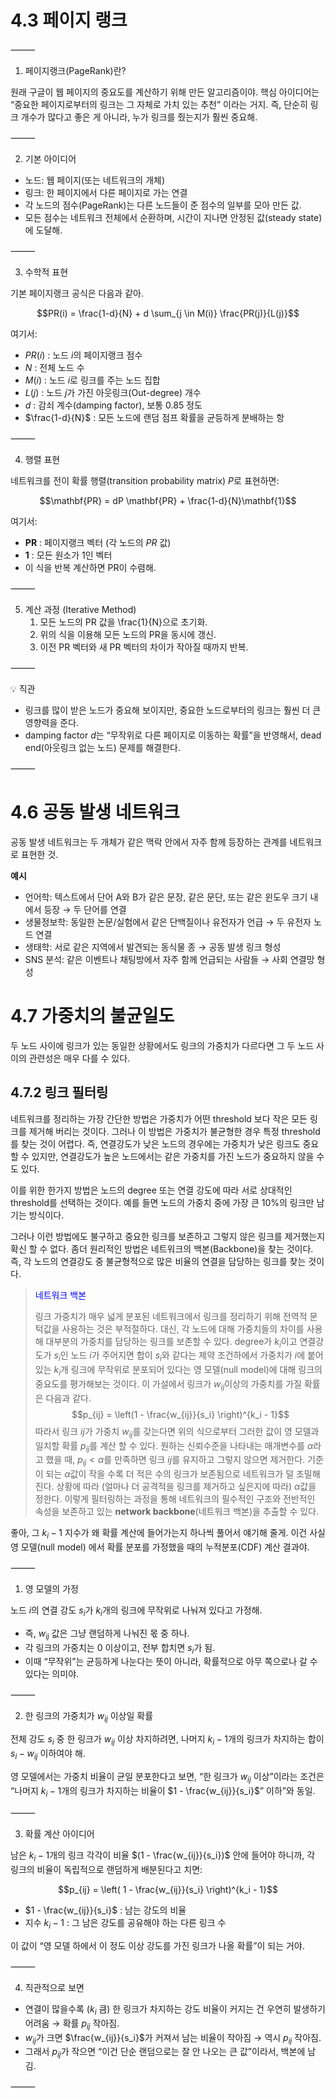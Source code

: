 # 4.3 페이지 랭크
⸻

1. 페이지랭크(PageRank)란?

원래 구글이 웹 페이지의 중요도를 계산하기 위해 만든 알고리즘이야.
핵심 아이디어는 “중요한 페이지로부터의 링크는 그 자체로 가치 있는 추천” 이라는 거지.
즉, 단순히 링크 개수가 많다고 좋은 게 아니라, 누가 링크를 줬는지가 훨씬 중요해.

⸻

2. 기본 아이디어
* 노드: 웹 페이지(또는 네트워크의 개체)
* 링크: 한 페이지에서 다른 페이지로 가는 연결
* 각 노드의 점수(PageRank)는 다른 노드들이 준 점수의 일부를 모아 만든 값.
* 모든 점수는 네트워크 전체에서 순환하며, 시간이 지나면 안정된 값(steady state) 에 도달해.

⸻

3. 수학적 표현

기본 페이지랭크 공식은 다음과 같아.

$$PR(i) = \frac{1-d}{N} + d \sum_{j \in M(i)} \frac{PR(j)}{L(j)}$$

여기서:
* $PR(i)$ : 노드 $i$의 페이지랭크 점수
* $N$ : 전체 노드 수
* $M(i)$ : 노드 $i$로 링크를 주는 노드 집합
* $L(j)$ : 노드 $j$가 가진 아웃링크(Out-degree) 개수
* $d$ : 감쇠 계수(damping factor), 보통 0.85 정도
* $\frac{1-d}{N}$ : 모든 노드에 랜덤 점프 확률을 균등하게 분배하는 항

⸻

4. 행렬 표현

네트워크를 전이 확률 행렬(transition probability matrix) $P$로 표현하면:

$$\mathbf{PR} = dP \mathbf{PR} + \frac{1-d}{N}\mathbf{1}$$

여기서:
* $\mathbf{PR}$ : 페이지랭크 벡터 (각 노드의 $PR$ 값)
* $\mathbf{1}$ : 모든 원소가 1인 벡터
* 이 식을 반복 계산하면 PR이 수렴해.

⸻

5. 계산 과정 (Iterative Method)
	1.	모든 노드의 PR 값을 \frac{1}{N}으로 초기화.
	2.	위의 식을 이용해 모든 노드의 PR을 동시에 갱신.
	3.	이전 PR 벡터와 새 PR 벡터의 차이가 작아질 때까지 반복.

⸻

💡 직관
* 링크를 많이 받은 노드가 중요해 보이지만, 중요한 노드로부터의 링크는 훨씬 더 큰 영향력을 준다.
* damping factor $d$는 “무작위로 다른 페이지로 이동하는 확률”을 반영해서, dead end(아웃링크 없는 노드) 문제를 해결한다.

⸻

# 4.6 공동 발생 네트워크

공동 발생 네트워크는 두 개체가 같은 맥락 안에서 자주 함께 등장하는 관계를 네트워크로 표현한 것.

**예시**

* 언어학: 텍스트에서 단어 A와 B가 같은 문장, 같은 문단, 또는 같은 윈도우 크기 내에서 등장 → 두 단어를 연결
* 생물정보학: 동일한 논문/실험에서 같은 단백질이나 유전자가 언급 → 두 유전자 노드 연결
* 생태학: 서로 같은 지역에서 발견되는 동식물 종 → 공동 발생 링크 형성
* SNS 분석: 같은 이벤트나 채팅방에서 자주 함께 언급되는 사람들 → 사회 연결망 형성


# 4.7 가중치의 불균일도

두 노드 사이에 링크가 있는 동일한 상황에서도 링크의 가중치가 다르다면 그 두 노드 사이의 관련성은 매우 다를 수 있다.

## 4.7.2 링크 필터링

네트워크를 정리하는 가장 간단한 방법은 가중치가 어떤 threshold 보다 작은 모든 링크를 제거해 버리는 것이다. 그러나 이 방법은 가중치가 불균형한 경우 특정 threshold를 찾는 것이 어렵다. 즉, 연결강도가 낮은 노드의 경우에는 가중치가 낮은 링크도 중요할 수 있지만, 연결강도가 높은 노드에서는 같은 가중치를 가진 노드가 중요하지 않을 수도 있다.

이를 위한 한가지 방법은 노드의 degree 또는 연결 강도에 따라 서로 상대적인 threshold를 선택하는 것이다. 예를 들면 노드의 가중치 중에 가장 큰 10%의 링크만 남기는 방식이다. 

그러나 이런 방법에도 불구하고 중요한 링크를 보존하고 그렇지 않은 링크를 제거했는지 확신 할 수 없다. 좀더 원리적인 방법은 네트워크의 백본(Backbone)을 찾는 것이다. 즉, 각 노드의 연결강도 중 불균형적으로 많은 비율의 연결을 담당하는 링크를 찾는 것이다.

> <span style="color:blue">네트워크 백본</span>
>
> 링크 가중치가 매우 넓게 분포된 네트워크에서 링크를 정리하기 위해 전역적 문턱값을 사용하는 것은 부적절하다. 대신, 각 노드에 대해 가중치들의 차이를 사용해 대부분의 가중치를 담당하는 링크를 보존할 수 있다. degree가 $k_i$이고 연결강도가 $s_i$인 노드 $i$가 주어지면 합이 $s_i$와 같다는 제약 조건하에서 가중치가 $i$에 붙어있는 $k_i$개 링크에 무작위로 분포되어 있다는 영 모델(null model)에 대해 링크의 중요도를 평가해보는 것이다. 이 가설에서 링크가 $w_{ij}$이상의 가중치를 가질 확률은 다음과 같다. 
> $$p_{ij} = \left(1 - \frac{w_{ij}}{s_i} \right)^{k_i - 1}$$
> 따라서 링크 $ij$가 가중치 $w_{ij}$를 갖는다면 위의 식으로부터 그러한 값이 영 모델과 일치할 확률 $p_{ij}$를 계산 할 수 있다. 원하는 신뢰수준을 나타내는 매개변수를 $\alpha$라고 했을 때, $p_{ij} < \alpha$를 만족하면 링크 $ij$를 유지하고 그렇지 않으면 제거한다. 기준이 되는 $\alpha$값이 작을 수록 더 적은 수의 링크가 보존됨으로 네트워크가 덜 조밀해 진다. 상황에 따라 (얼마나 더 공격적을 링크를 제거하고 싶은지에 따라) $\alpha$값을 정한다. 이렇게 필터링하는 과정을 통해 네트워크의 필수적인 구조와 전반적인 속성을 보존하고 있는 **network backbone**(네트워크 백본)을 추출할 수 있다.

좋아, 그 $k_i - 1$ 지수가 왜 확률 계산에 들어가는지 하나씩 풀어서 얘기해 줄게.
이건 사실 영 모델(null model) 에서 확률 분포를 가정했을 때의 누적분포(CDF) 계산 결과야.

⸻

1. 영 모델의 가정

노드 $i$의 연결 강도 $s_i$가 $k_i$개의 링크에 무작위로 나눠져 있다고 가정해.
* 즉, $w_{ij}$ 값은 그냥 랜덤하게 나눠진 몫 중 하나.
* 각 링크의 가중치는 $0$ 이상이고, 전부 합치면 $s_i$가 됨.
* 이때 “무작위”는 균등하게 나눈다는 뜻이 아니라, 확률적으로 아무 쪽으로나 갈 수 있다는 의미야.

⸻

2. 한 링크의 가중치가 $w_{ij}$ 이상일 확률

전체 강도 $s_i$ 중 한 링크가 $w_{ij}$ 이상 차지하려면,
나머지 $k_i-1$개의 링크가 차지하는 합이 $s_i - w_{ij}$ 이하여야 해.

영 모델에서는 가중치 비율이 균일 분포한다고 보면,
“한 링크가 $w_{ij}$ 이상”이라는 조건은
“나머지 $k_i - 1$개의 링크가 차지하는 비율이 $1 - \frac{w_{ij}}{s_i}$” 이하”와 동일.

⸻

3. 확률 계산 아이디어

남은 $k_i - 1$개의 링크 각각이 비율 $(1 - \frac{w_{ij}}{s_i})$ 안에 들어야 하니까,
각 링크의 비율이 독립적으로 랜덤하게 배분된다고 치면:

$$p_{ij} = \left( 1 - \frac{w_{ij}}{s_i} \right)^{k_i - 1}$$

* $1 - \frac{w_{ij}}{s_i}$ : 남는 강도의 비율
* 지수 $k_i - 1$ : 그 남은 강도를 공유해야 하는 다른 링크 수

이 값이 “영 모델 하에서 이 정도 이상 강도를 가진 링크가 나올 확률”이 되는 거야.

⸻

4. 직관적으로 보면
* 연결이 많을수록 ($k_i$ 큼) 한 링크가 차지하는 강도 비율이 커지는 건 우연히 발생하기 어려움 → 확률 $p_{ij}$ 작아짐.
* $w_{ij}$가 크면 $\frac{w_{ij}}{s_i}$가 커져서 남는 비율이 작아짐 → 역시 $p_{ij}$ 작아짐.
* 그래서 $p_{ij}$가 작으면 “이건 단순 랜덤으로는 잘 안 나오는 큰 값”이라서, 백본에 남김.

⸻


